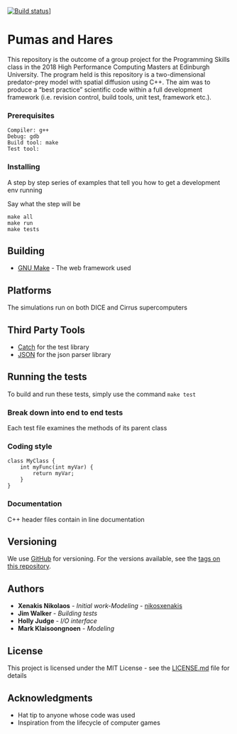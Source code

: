 [![Build                status](https://api.travis-ci.org/nikosxenakis/pumas_and_hares.svg?master)](https://travis-ci.org/nikosxenakis)]

# Pumas and Hares
This repository is the outcome of a group project for the Programming Skills class in the 2018 High Performance Computing Masters at Edinburgh University. The program held is this repository is  a two-dimensional predator-prey model with spatial diffusion using C++. The aim was to produce a “best 
practice” scientific code within a full development framework (i.e. revision control, build tools, unit test, framework etc.). 

### Prerequisites
```
Compiler: g++
Debug: gdb
Build tool: make
Test tool: 
```

### Installing

A step by step series of examples that tell you how to get a development env running

Say what the step will be

```
make all
make run
make tests
```

## Building

* [GNU Make](https://www.gnu.org/software/make/) - The web framework used

## Platforms

The simulations run on both DICE and Cirrus supercomputers

## Third Party Tools

* [Catch](https://catch-lib.net) for the test library
* [JSON](https://catch-lib.net) for the json parser library

## Running the tests

To build and run these tests, simply use the command `make test`

### Break down into end to end tests

Each test file examines the methods of its parent class

### Coding style

```
class MyClass {
	int myFunc(int myVar) {
	    return myVar;
	}
}
```

### Documentation

C++ header files contain in line documentation

## Versioning

We use [GitHub](http://github.com/) for versioning. For the versions available, see the [tags on this repository](https://github.com/nikosxenakis/pumas_and_hares). 

## Authors

* **Xenakis Nikolaos** - *Initial work-Modeling* - [nikosxenakis](https://github.com/nikosxenakis)
* **Jim Walker** - *Building tests*
* **Holly Judge** - *I/O interface*
* **Mark Klaisoongnoen** - *Modeling*

## License

This project is licensed under the MIT License - see the [LICENSE.md](LICENSE.md) file for details

## Acknowledgments

* Hat tip to anyone whose code was used
* Inspiration from the lifecycle of computer games
